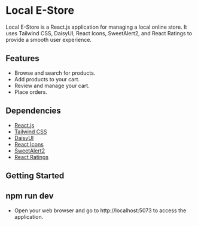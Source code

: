 # Local E-Store

Local E-Store is a React.js application for managing a local online store. It uses Tailwind CSS, DaisyUI, React Icons, SweetAlert2, and React Ratings to provide a smooth user experience.

## Features

- Browse and search for products.
- Add products to your cart.
- Review and manage your cart.
- Place orders.

## Dependencies

- [React.js](https://reactjs.org/)
- [Tailwind CSS](https://tailwindcss.com/)
- [DaisyUI](https://daisyui.com/)
- [React Icons](https://react-icons.github.io/react-icons/)
- [SweetAlert2](https://sweetalert2.github.io/)
- [React Ratings](https://www.npmjs.com/package/react-ratings)

## Getting Started

## npm run dev

- Open your web browser and go to http://localhost:5073 to access the application.

```

```
